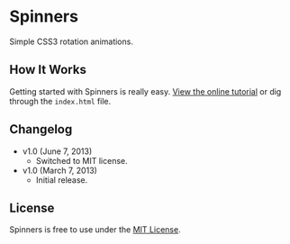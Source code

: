# Spinners
Simple CSS3 rotation animations.

## How It Works
Getting started with Spinners is really easy. [View the online tutorial](http://cferdinandi.github.com/spinners/) or dig through the `index.html` file.

## Changelog
* v1.0 (June 7, 2013)
  * Switched to MIT license.
* v1.0 (March 7, 2013)
  * Initial release.

## License
Spinners is free to use under the [MIT License](http://gomakethings.com/mit/).
